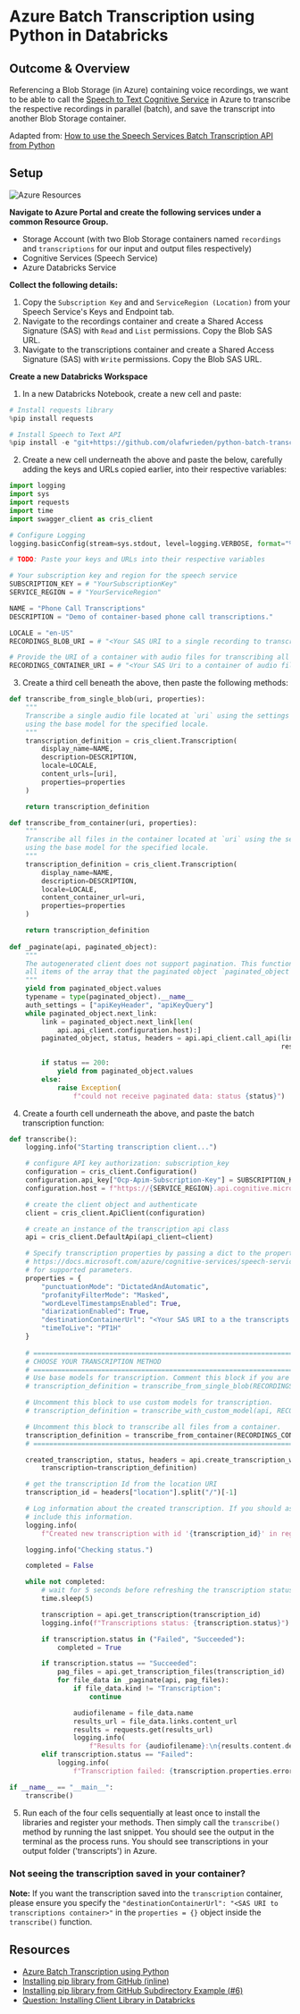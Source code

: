 # Azure Batch Transcription using Python in Databricks

## Outcome & Overview
Referencing a Blob Storage (in Azure) containing voice recordings, we want to be able to call the [Speech to Text Cognitive Service](https://azure.microsoft.com/en-us/services/cognitive-services/speech-to-text/) in Azure to transcribe the respective recordings in parallel (batch), and save the transcript into another Blob Storage container.

Adapted from: [How to use the Speech Services Batch Transcription API from Python](https://github.com/Azure-Samples/cognitive-services-speech-sdk/tree/master/samples/batch/python)

## Setup

![Azure Resources](https://i.imgur.com/juD5Z2g.png)

__Navigate to Azure Portal and create the following services under a common Resource Group.__
- Storage Account (with two Blob Storage containers named `recordings` and `transcriptions` for our input and output files respectively)
- Cognitive Services (Speech Service)
- Azure Databricks Service

__Collect the following details:__
1. Copy the `Subscription Key` and and `ServiceRegion (Location)` from your Speech Service's Keys and Endpoint tab.
2. Navigate to the recordings container and create a Shared Access Signature (SAS) with `Read` and `List` permissions. Copy the Blob SAS URL.
3. Navigate to the transcriptions container and create a Shared Access Signature (SAS) with `Write` permissions. Copy the Blob SAS URL.

__Create a new Databricks Workspace__
1. In a new Databricks Notebook, create a new cell and paste:
```python
# Install requests library
%pip install requests

# Install Speech to Text API
%pip install -e "git+https://github.com/olafwrieden/python-batch-transcription-library/#egg=subdir&subdirectory=python-client"
```

2. Create a new cell underneath the above and paste the below, carefully adding the keys and URLs copied earlier, into their respective variables:
```python
import logging
import sys
import requests
import time
import swagger_client as cris_client

# Configure Logging
logging.basicConfig(stream=sys.stdout, level=logging.VERBOSE, format="%(asctime)s %(message)s", datefmt="%d/%m/%Y %I:%M:%S %p %Z")

# TODO: Paste your keys and URLs into their respective variables

# Your subscription key and region for the speech service
SUBSCRIPTION_KEY = # "YourSubscriptionKey"
SERVICE_REGION = # "YourServiceRegion"

NAME = "Phone Call Transcriptions"
DESCRIPTION = "Demo of container-based phone call transcriptions."

LOCALE = "en-US"
RECORDINGS_BLOB_URI = # "<Your SAS URI to a single recording to transcribe (not container)>"

# Provide the URI of a container with audio files for transcribing all of them with a single request
RECORDINGS_CONTAINER_URI = # "<Your SAS Uri to a container of audio files>"
```

3. Create a third cell beneath the above, then paste the following methods:
```python
def transcribe_from_single_blob(uri, properties):
    """
    Transcribe a single audio file located at `uri` using the settings specified in `properties`
    using the base model for the specified locale.
    """
    transcription_definition = cris_client.Transcription(
        display_name=NAME,
        description=DESCRIPTION,
        locale=LOCALE,
        content_urls=[uri],
        properties=properties
    )

    return transcription_definition

def transcribe_from_container(uri, properties):
    """
    Transcribe all files in the container located at `uri` using the settings specified in `properties`
    using the base model for the specified locale.
    """
    transcription_definition = cris_client.Transcription(
        display_name=NAME,
        description=DESCRIPTION,
        locale=LOCALE,
        content_container_url=uri,
        properties=properties
    )

    return transcription_definition
    
def _paginate(api, paginated_object):
    """
    The autogenerated client does not support pagination. This function returns a generator over
    all items of the array that the paginated object `paginated_object` is part of.
    """
    yield from paginated_object.values
    typename = type(paginated_object).__name__
    auth_settings = ["apiKeyHeader", "apiKeyQuery"]
    while paginated_object.next_link:
        link = paginated_object.next_link[len(
            api.api_client.configuration.host):]
        paginated_object, status, headers = api.api_client.call_api(link, "GET",
                                                                    response_type=typename, auth_settings=auth_settings)

        if status == 200:
            yield from paginated_object.values
        else:
            raise Exception(
                f"could not receive paginated data: status {status}")
```

4. Create a fourth cell underneath the above, and paste the batch transcription function:
```python
def transcribe():
    logging.info("Starting transcription client...")

    # configure API key authorization: subscription_key
    configuration = cris_client.Configuration()
    configuration.api_key["Ocp-Apim-Subscription-Key"] = SUBSCRIPTION_KEY
    configuration.host = f"https://{SERVICE_REGION}.api.cognitive.microsoft.com/speechtotext/v3.0"

    # create the client object and authenticate
    client = cris_client.ApiClient(configuration)

    # create an instance of the transcription api class
    api = cris_client.DefaultApi(api_client=client)

    # Specify transcription properties by passing a dict to the properties parameter. See
    # https://docs.microsoft.com/azure/cognitive-services/speech-service/batch-transcription#configuration-properties
    # for supported parameters.
    properties = {
        "punctuationMode": "DictatedAndAutomatic",
        "profanityFilterMode": "Masked",
        "wordLevelTimestampsEnabled": True,
        "diarizationEnabled": True,
        "destinationContainerUrl": "<Your SAS URI to a the transcripts container where outputs are to be saved>", # TODO: Supply SAS URI
        "timeToLive": "PT1H"
    }
    
    # =========================================================================================
    # CHOOSE YOUR TRANSCRIPTION METHOD
    # =========================================================================================
    # Use base models for transcription. Comment this block if you are using a custom model.
    # transcription_definition = transcribe_from_single_blob(RECORDINGS_BLOB_URI, properties)

    # Uncomment this block to use custom models for transcription.
    # transcription_definition = transcribe_with_custom_model(api, RECORDINGS_BLOB_URI, properties)

    # Uncomment this block to transcribe all files from a container.
    transcription_definition = transcribe_from_container(RECORDINGS_CONTAINER_URI, properties)
    # =========================================================================================

    created_transcription, status, headers = api.create_transcription_with_http_info(
        transcription=transcription_definition)

    # get the transcription Id from the location URI
    transcription_id = headers["location"].split("/")[-1]

    # Log information about the created transcription. If you should ask for support, please
    # include this information.
    logging.info(
        f"Created new transcription with id '{transcription_id}' in region {SERVICE_REGION}")

    logging.info("Checking status.")

    completed = False

    while not completed:
        # wait for 5 seconds before refreshing the transcription status
        time.sleep(5)

        transcription = api.get_transcription(transcription_id)
        logging.info(f"Transcriptions status: {transcription.status}")

        if transcription.status in ("Failed", "Succeeded"):
            completed = True

        if transcription.status == "Succeeded":
            pag_files = api.get_transcription_files(transcription_id)
            for file_data in _paginate(api, pag_files):
                if file_data.kind != "Transcription":
                    continue

                audiofilename = file_data.name
                results_url = file_data.links.content_url
                results = requests.get(results_url)
                logging.info(
                    f"Results for {audiofilename}:\n{results.content.decode('utf-8')}")
        elif transcription.status == "Failed":
            logging.info(
                f"Transcription failed: {transcription.properties.error.message}")

if __name__ == "__main__":
    transcribe()
```

5. Run each of the four cells sequentially at least once to install the libraries and register your methods. Then simply call the `transcribe()` method by running the last snippet. You should see the output in the terminal as the process runs. You should see transcriptions in your output folder ('transcripts') in Azure.

### Not seeing the transcription saved in your container?
__Note:__ If you want the transcription saved into the `transcription` container, please ensure you specify the `"destinationContainerUrl": "<SAS URI to transcriptions container>"` in the `properties = {}` object inside the `transcribe()` function.

## Resources

- [Azure Batch Transcription using Python](https://github.com/Azure-Samples/cognitive-services-speech-sdk/tree/master/samples/batch/python)
- [Installing pip library from GitHub (inline)](https://docs.databricks.com/libraries/notebooks-python-libraries.html#pip-install-vcs)
- [Installing pip library from GitHub Subdirectory Example (#6)](https://pip.pypa.io/en/stable/reference/pip_install/#examples)
- [Question: Installing Client Library in Databricks](https://forums.databricks.com/questions/39492/install-api-client-library-in-databricks.html)
